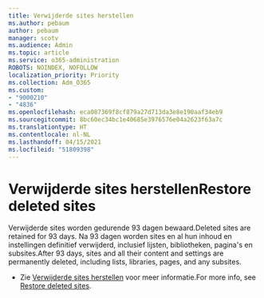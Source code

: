 ```yaml
---
title: Verwijderde sites herstellen
ms.author: pebaum
author: pebaum
manager: scotv
ms.audience: Admin
ms.topic: article
ms.service: o365-administration
ROBOTS: NOINDEX, NOFOLLOW
localization_priority: Priority
ms.collection: Adm_O365
ms.custom:
- "9000210"
- "4836"
ms.openlocfilehash: eca087369f8cf879a27d713da3e8e190aaf34eb9
ms.sourcegitcommit: 8bc60ec34bc1e40685e3976576e04a2623f63a7c
ms.translationtype: HT
ms.contentlocale: nl-NL
ms.lasthandoff: 04/15/2021
ms.locfileid: "51809398"
---
```

# <a name="restore-deleted-sites"></a><span data-ttu-id="9b919-102">Verwijderde sites herstellen</span><span class="sxs-lookup"><span data-stu-id="9b919-102">Restore deleted sites</span></span>

<span data-ttu-id="9b919-103">Verwijderde sites worden gedurende 93 dagen bewaard.</span><span class="sxs-lookup"><span data-stu-id="9b919-103">Deleted sites are retained for 93 days.</span></span> <span data-ttu-id="9b919-104">Na 93 dagen worden sites en al hun inhoud en instellingen definitief verwijderd, inclusief lijsten, bibliotheken, pagina's en subsites.</span><span class="sxs-lookup"><span data-stu-id="9b919-104">After 93 days, sites and all their content and settings are permanently deleted, including lists, libraries, pages, and any subsites.</span></span>

- <span data-ttu-id="9b919-105">Zie [Verwijderde sites herstellen](https://docs.microsoft.com/sharepoint/restore-deleted-site-collection) voor meer informatie.</span><span class="sxs-lookup"><span data-stu-id="9b919-105">For more info, see [Restore deleted sites](https://docs.microsoft.com/sharepoint/restore-deleted-site-collection).</span></span>
